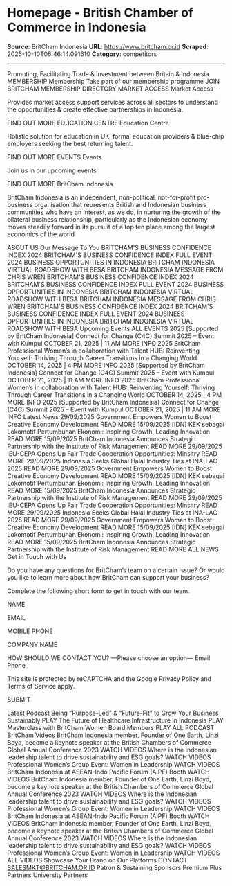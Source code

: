 # Homepage - British Chamber of Commerce in Indonesia

**Source**: BritCham Indonesia
**URL**: https://www.britcham.or.id
**Scraped**: 2025-10-10T06:46:14.091610
**Category**: competitors

---

Promoting, Facilitating Trade & Investment between Britain & Indonesia
MEMBERSHIP
Membership
Take part of our membership programme
JOIN BRITCHAM
MEMBERSHIP DIRECTORY
MARKET ACCESS
Market Access

Provides market access support services across all sectors to understand the opportunities & create effective partnerships in Indonesia.

FIND OUT MORE
EDUCATION CENTRE
Education Centre

Holistic solution for education in UK, formal education providers & blue-chip employers seeking the best returning talent.

FIND OUT MORE
EVENTS
Events

Join us in our upcoming events

FIND OUT MORE
BritCham Indonesia

BritCham Indonesia is an independent, non-political, not-for-profit pro-business organisation that represents British and Indonesian business communities who have an interest, as we do, in nurturing the growth of the bilateral business relationship, particularly as the Indonesian economy moves steadily forward in its pursuit of a top ten place among the largest economics of the world

ABOUT US
Our Message To You
BRITCHAM'S BUSINESS CONFIDENCE INDEX 2024
BRITCHAM'S BUSINESS CONFIDENCE INDEX FULL EVENT 2024
BUSINESS OPPORTUNITIES IN INDONESIA
BRITCHAM INDONESIA VIRTUAL ROADSHOW WITH BESA
BRITCHAM INDONESIA
MESSAGE FROM CHRIS WREN
BRITCHAM'S BUSINESS CONFIDENCE INDEX 2024
BRITCHAM'S BUSINESS CONFIDENCE INDEX FULL EVENT 2024
BUSINESS OPPORTUNITIES IN INDONESIA
BRITCHAM INDONESIA VIRTUAL ROADSHOW WITH BESA
BRITCHAM INDONESIA
MESSAGE FROM CHRIS WREN
BRITCHAM'S BUSINESS CONFIDENCE INDEX 2024
BRITCHAM'S BUSINESS CONFIDENCE INDEX FULL EVENT 2024
BUSINESS OPPORTUNITIES IN INDONESIA
BRITCHAM INDONESIA VIRTUAL ROADSHOW WITH BESA
Upcoming Events
ALL EVENTS
2025
[Supported by BritCham Indonesia] Connect for Change (C4C) Summit 2025 – Event with Kumpul
OCTOBER 21, 2025 | 11 AM
MORE INFO
2025
BritCham Professional Women’s in collaboration with Talent HUB: Reinventing Yourself: Thriving Through Career Transitions in a Changing World
OCTOBER 14, 2025 | 4 PM
MORE INFO
2025
[Supported by BritCham Indonesia] Connect for Change (C4C) Summit 2025 – Event with Kumpul
OCTOBER 21, 2025 | 11 AM
MORE INFO
2025
BritCham Professional Women’s in collaboration with Talent HUB: Reinventing Yourself: Thriving Through Career Transitions in a Changing World
OCTOBER 14, 2025 | 4 PM
MORE INFO
2025
[Supported by BritCham Indonesia] Connect for Change (C4C) Summit 2025 – Event with Kumpul
OCTOBER 21, 2025 | 11 AM
MORE INFO
Latest News
29/09/2025
Government Empowers Women to Boost Creative Economy Development
READ MORE
15/09/2025
[IDN] KEK sebagai Lokomotif Pertumbuhan Ekonomi: Inspiring Growth, Leading Innovation
READ MORE
15/09/2025
BritCham Indonesia Announces Strategic Partnership with the Institute of Risk Management
READ MORE
29/09/2025
IEU-CEPA Opens Up Fair Trade Cooperation Opportunities: Minsitry
READ MORE
29/09/2025
Indonesia Seeks Global Halal Industry Ties at INA-LAC 2025
READ MORE
29/09/2025
Government Empowers Women to Boost Creative Economy Development
READ MORE
15/09/2025
[IDN] KEK sebagai Lokomotif Pertumbuhan Ekonomi: Inspiring Growth, Leading Innovation
READ MORE
15/09/2025
BritCham Indonesia Announces Strategic Partnership with the Institute of Risk Management
READ MORE
29/09/2025
IEU-CEPA Opens Up Fair Trade Cooperation Opportunities: Minsitry
READ MORE
29/09/2025
Indonesia Seeks Global Halal Industry Ties at INA-LAC 2025
READ MORE
29/09/2025
Government Empowers Women to Boost Creative Economy Development
READ MORE
15/09/2025
[IDN] KEK sebagai Lokomotif Pertumbuhan Ekonomi: Inspiring Growth, Leading Innovation
READ MORE
15/09/2025
BritCham Indonesia Announces Strategic Partnership with the Institute of Risk Management
READ MORE
ALL NEWS
Get in Touch with Us

Do you have any questions for BritCham’s team on a certain issue? Or would you like to learn more about how BritCham can support your business?

Complete the following short form to get in touch with our team.

NAME

EMAIL

MOBILE PHONE

COMPANY NAME

HOW SHOULD WE CONTACT YOU?
—Please choose an option—
Email
Phone

This site is protected by reCAPTCHA and the Google Privacy Policy and Terms of Service apply.

SUBMIT

Latest Podcast
Being “Purpose-Led” & “Future-Fit” to Grow Your Business Sustainably
 PLAY
The Future of Healthcare Infrastructure in Indonesia
 PLAY
Masterclass with BritCham Women Board Members
 PLAY
ALL PODCAST
BritCham Videos
BritCham Indonesia member, Founder of One Earth, Linzi Boyd, become a keynote speaker at the British Chambers of Commerce Global Annual Conference 2023
WATCH VIDEOS
Where is the Indonesian leadership talent to drive sustainability and ESG goals?
WATCH VIDEOS
Professional Women’s Group Event: Women in Leadership
WATCH VIDEOS
BritCham Indonesia at ASEAN-Indo Pacific Forum (AIPF) Booth
WATCH VIDEOS
BritCham Indonesia member, Founder of One Earth, Linzi Boyd, become a keynote speaker at the British Chambers of Commerce Global Annual Conference 2023
WATCH VIDEOS
Where is the Indonesian leadership talent to drive sustainability and ESG goals?
WATCH VIDEOS
Professional Women’s Group Event: Women in Leadership
WATCH VIDEOS
BritCham Indonesia at ASEAN-Indo Pacific Forum (AIPF) Booth
WATCH VIDEOS
BritCham Indonesia member, Founder of One Earth, Linzi Boyd, become a keynote speaker at the British Chambers of Commerce Global Annual Conference 2023
WATCH VIDEOS
Where is the Indonesian leadership talent to drive sustainability and ESG goals?
WATCH VIDEOS
Professional Women’s Group Event: Women in Leadership
WATCH VIDEOS
ALL VIDEOS
Showcase Your Brand on Our Platforms
CONTACT SALESMKT@BRITCHAM.OR.ID
Patron & Sustaining Sponsors
Premium Plus
Partners
University Partners
